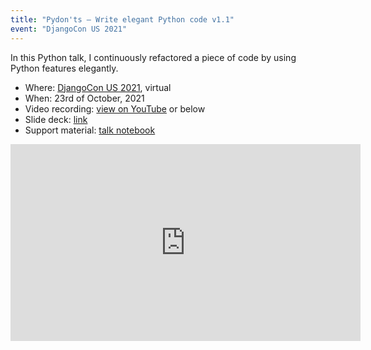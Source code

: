 ```yaml
---
title: "Pydon'ts – Write elegant Python code v1.1"
event: "DjangoCon US 2021"
---
```


In this Python talk, I continuously refactored a piece of code by using Python features elegantly.

 - Where: [DjangoCon US 2021](https://2021.djangocon.us/talks/pydon-ts-write-elegant-python-code-v1-1/), virtual
 - When: 23rd of October, 2021
 - Video recording: [view on YouTube](https://youtu.be/s6dJab2qwkg) or below
 - Slide deck: [link](https://github.com/mathspp/talks/blob/main/20211023_djangoconus_pydonts/slide_deck.pdf)
 - Support material: [talk notebook](https://github.com/mathspp/talks/blob/main/20211023_djangoconus_pydonts/talk_notebook.ipynb)

<div style="text-align:center">
<iframe width="560" height="315" src="https://www.youtube.com/embed/s6dJab2qwkg?start=30" title="YouTube video player" frameborder="0" allow="accelerometer; autoplay; clipboard-write; encrypted-media; gyroscope; picture-in-picture; web-share" allowfullscreen></iframe>
</div>

